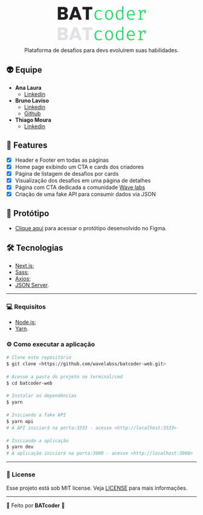 <p align="center">
  <img src="./.github/BATcoder-dark.png">
</p>
<p align="center">
  <img src="./.github/BATcoder-light.png">
</p>

<p align="center">Plataforma de desafios para devs evoluírem suas habilidades.</p>


## :alien: Equipe

- **Ana Laura**
  - <a href="https://www.linkedin.com/in/ana-laura-pereira-mariano-060b0b189/">Linkedin</a>
- **Bruno Laviso**
  - <a href="https://www.linkedin.com/in/ana-laura-pereira-mariano-060b0b189/">Linkedin</a>
  - <a href="https://github.com/brunolaviso">Github</a>
- **Thiago Moura**
  - <a href="https://www.linkedin.com/in/ana-laura-pereira-mariano-060b0b189/">Linkedin</a>
## :rocket: Features

- [X] Header e Footer em todas as páginas
- [X] Home page exibindo um CTA e cards dos criadores
- [X] Página de listagem de desafios por cards
- [X] Visualização dos desafios em uma página de detalhes
- [X] Página com CTA dedicada a comunidade <a href="https://discord.gg/AHbF8BK">Wave labs</a>
- [X] Criação de uma fake API para consumir dados via JSON

## 🎨 Protótipo
- [Clique aqui](https://www.figma.com/file/p1qp5U1v5bhggnSMBN5SqB/Projeto-batcoder?node-id=0%3A1) para acessar o protótipo desenvolvido no Figma.
## :hammer_and_wrench: Tecnologias

- [Next.js](https://nextjs.org/);
- [Sass](https://sass-lang.com/);
- [Axios](https://github.com/axios/axios);
- [JSON Server](https://www.npmjs.com/package/json-server).

---

### :computer: Requisitos

- [Node.js](https://nodejs.org/en/);
- [Yarn](https://yarnpkg.com/).

### ⚙️ Como executar a aplicação

```bash
# Clone este repositório
$ git clone <https://github.com/wavelabss/batcoder-web.git>

# Acesse a pasta do projeto no terminal/cmd
$ cd batcoder-web

# Instalar as dependências
$ yarn

# Iniciando a fake API
$ yarn api
# A API iniciará na porta:3333 - acesse <http://localhost:3333>

# Iniciando a aplicação
$ yarn dev
# A aplicação iniciará na porta:3000 - acesse <http://localhost:3000>

```

---

### :memo: License
Esse projeto está sob MIT license. Veja [LICENSE](https://github.com/wavelabss/batcoder-web/blob/main/LICENSE) para mais informações.

---

:construction_worker: Feito por **BATcoder** :green_heart:

